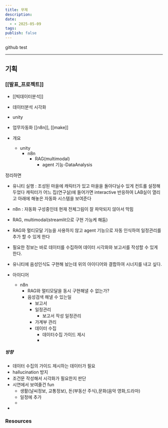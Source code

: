 ```yaml
---
title: 무제
description: 
date:
  - - 2025-05-09
tags: 
publish: false
---
```

github test

---

## 기획
### [[발표_프로젝트]]
- [[빅데이터분석]]
- 데이터분석 시각화
- unity
- 업무자동화
	[[n8n]], [[make]]


- 개요
	- unity 
		- n8n
			- RAG(multimodal)
				- agent 기능-DataAnalysis
			
정리하면
- 유니티 실행 : 조성된 마을에 캐릭터가 있고 마을을 돌아다닐수 있게 컨트롤 설정해 두었다
	  캐릭터가 어느 집(연구실)에 들어가면 interactive 반응하여 LAB실이 열리고 아래에 해놓은 자동화 시스템을 보여준다
- n8n : 자동화 구성중인데 현재 전체그림이 잘 파악되지 않아서 막힘
- RAG, multimodal(streamlit으로 구현 가능케 해둠)
- RAG와 멀티모달 기능을 사용하지 않고 agent 기능으로 자동 인식하여 일정관리를 추가 할 수 있게 한다
- 필요한 정보는 바로 데이터를 수집하여 데이터 시각화와 보고서를 작성할 수 있게 한다.
- 유니티에 음성인식도 구현해 놨는데 위의 아이디어와 결합하여 시너지를 내고 싶다.

- 아이디어
	- n8n
		- RAG와 멀티모달을 동시 구현해낼 수 없는가?
		- 음성검색 해낼 수 있는일
			- 보고서
			- 일정관리
				- 보고서 작성 일정관리
			- 가계부 관리
			- 데이터 수집
				- 데이터수집 가이드 제시
				- 

##### 방향
- 데이터 수집의 가이드 제시하는 데이터가 필요
- hallucination 방지
- 조건문 작성해서 시각화가 필요한지 판단
- 시연에서 보여줄건 fun 
	- 생활(날씨정보, 교통정보), 돈(부동산 주식),문화(음악 영화,드라마)
	- 일정에 추가
	- 
- 
### Resources
